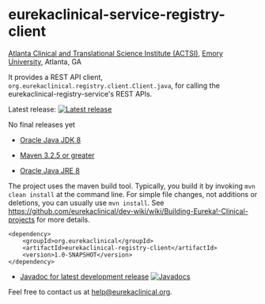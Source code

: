 # eurekaclinical-service-registry-client
[Atlanta Clinical and Translational Science Institute (ACTSI)](http://www.actsi.org), [Emory University](http://www.emory.edu), Atlanta, GA

It provides a REST API client, `org.eurekaclinical.registry.client.Client.java`, for calling the eurekaclinical-registry-service's REST APIs.

Latest release: [![Latest release](https://maven-badges.herokuapp.com/maven-central/org.eurekaclinical/eurekaclinical-registry-client/badge.svg)](https://maven-badges.herokuapp.com/maven-central/org.eurekaclinical/eurekaclinical-registry-client)

No final releases yet

* [Oracle Java JDK 8](http://www.oracle.com/technetwork/java/javase/overview/index.html)
* [Maven 3.2.5 or greater](https://maven.apache.org)

* [Oracle Java JRE 8](http://www.oracle.com/technetwork/java/javase/overview/index.html)

The project uses the maven build tool. Typically, you build it by invoking `mvn clean install` at the command line. For simple file changes, not additions or deletions, you can usually use `mvn install`. See https://github.com/eurekaclinical/dev-wiki/wiki/Building-Eureka!-Clinical-projects for more details.

```
<dependency>
    <groupId>org.eurekaclinical</groupId>
    <artifactId>eurekaclinical-registry-client</artifactId>
    <version>1.0-SNAPSHOT</version>
</dependency>
```

* [Javadoc for latest development release](http://javadoc.io/doc/org.eurekaclinical/eurekaclinical-registry-client) [![Javadocs](http://javadoc.io/badge/org.eurekaclinical/eurekaclinical-registry-client.svg)](http://javadoc.io/doc/org.eurekaclinical/eurekaclinical-registry-client)

Feel free to contact us at help@eurekaclinical.org.
